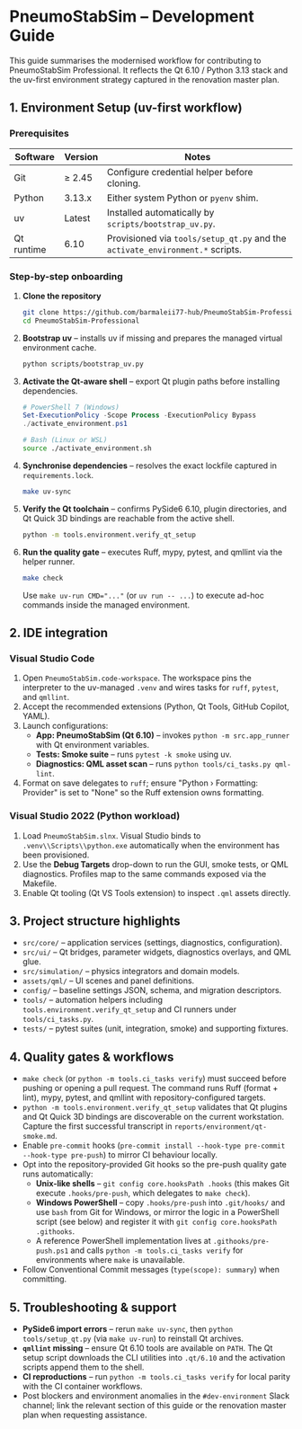 # PneumoStabSim – Development Guide

This guide summarises the modernised workflow for contributing to
PneumoStabSim Professional. It reflects the Qt 6.10 / Python 3.13 stack and the
uv-first environment strategy captured in the renovation master plan.

## 1. Environment Setup (uv-first workflow)

### Prerequisites

| Software | Version | Notes |
| --- | --- | --- |
| Git | ≥ 2.45 | Configure credential helper before cloning. |
| Python | 3.13.x | Either system Python or `pyenv` shim. |
| uv | Latest | Installed automatically by `scripts/bootstrap_uv.py`. |
| Qt runtime | 6.10 | Provisioned via `tools/setup_qt.py` and the `activate_environment.*` scripts. |

### Step-by-step onboarding

1. **Clone the repository**
   ```bash
   git clone https://github.com/barmaleii77-hub/PneumoStabSim-Professional.git
   cd PneumoStabSim-Professional
   ```
2. **Bootstrap uv** – installs uv if missing and prepares the managed virtual
   environment cache.
   ```bash
   python scripts/bootstrap_uv.py
   ```
3. **Activate the Qt-aware shell** – export Qt plugin paths before installing
   dependencies.
   ```powershell
   # PowerShell 7 (Windows)
   Set-ExecutionPolicy -Scope Process -ExecutionPolicy Bypass
   ./activate_environment.ps1
   ```
   ```bash
   # Bash (Linux or WSL)
   source ./activate_environment.sh
   ```
4. **Synchronise dependencies** – resolves the exact lockfile captured in
   `requirements.lock`.
   ```bash
   make uv-sync
   ```
5. **Verify the Qt toolchain** – confirms PySide6 6.10, plugin directories, and
   Qt Quick 3D bindings are reachable from the active shell.
   ```bash
   python -m tools.environment.verify_qt_setup
   ```
6. **Run the quality gate** – executes Ruff, mypy, pytest, and qmllint via the
   helper runner.
   ```bash
   make check
   ```
   Use `make uv-run CMD="..."` (or `uv run -- ...`) to execute ad-hoc commands
   inside the managed environment.

## 2. IDE integration

### Visual Studio Code

1. Open `PneumoStabSim.code-workspace`. The workspace pins the interpreter to the
   uv-managed `.venv` and wires tasks for `ruff`, `pytest`, and `qmllint`.
2. Accept the recommended extensions (Python, Qt Tools, GitHub Copilot, YAML).
3. Launch configurations:
   - **App: PneumoStabSim (Qt 6.10)** – invokes `python -m src.app_runner` with
     Qt environment variables.
   - **Tests: Smoke suite** – runs `pytest -k smoke` using uv.
   - **Diagnostics: QML asset scan** – runs `python tools/ci_tasks.py qml-lint`.
4. Format on save delegates to `ruff`; ensure "Python › Formatting: Provider"
   is set to "None" so the Ruff extension owns formatting.

### Visual Studio 2022 (Python workload)

1. Load `PneumoStabSim.slnx`. Visual Studio binds to `.venv\\Scripts\\python.exe`
   automatically when the environment has been provisioned.
2. Use the **Debug Targets** drop-down to run the GUI, smoke tests, or QML
   diagnostics. Profiles map to the same commands exposed via the Makefile.
3. Enable Qt tooling (Qt VS Tools extension) to inspect `.qml` assets directly.

## 3. Project structure highlights

- `src/core/` – application services (settings, diagnostics, configuration).
- `src/ui/` – Qt bridges, parameter widgets, diagnostics overlays, and QML glue.
- `src/simulation/` – physics integrators and domain models.
- `assets/qml/` – UI scenes and panel definitions.
- `config/` – baseline settings JSON, schema, and migration descriptors.
- `tools/` – automation helpers including `tools.environment.verify_qt_setup` and
  CI runners under `tools/ci_tasks.py`.
- `tests/` – pytest suites (unit, integration, smoke) and supporting fixtures.

## 4. Quality gates & workflows

- `make check` (or `python -m tools.ci_tasks verify`) must succeed before pushing
  or opening a pull request. The command runs Ruff (format + lint), mypy,
  pytest, and qmllint with repository-configured targets.
- `python -m tools.environment.verify_qt_setup` validates that Qt plugins and
  Qt Quick 3D bindings are discoverable on the current workstation. Capture the
  first successful transcript in `reports/environment/qt-smoke.md`.
- Enable `pre-commit` hooks (`pre-commit install --hook-type pre-commit --hook-type
  pre-push`) to mirror CI behaviour locally.
- Opt into the repository-provided Git hooks so the pre-push quality gate runs
  automatically:
  - **Unix-like shells** – `git config core.hooksPath .hooks` (this makes Git
    execute `.hooks/pre-push`, which delegates to `make check`).
  - **Windows PowerShell** – copy `.hooks/pre-push` into `.git/hooks/` and use
    `bash` from Git for Windows, or mirror the logic in a PowerShell script (see
    below) and register it with `git config core.hooksPath .githooks`.
  - A reference PowerShell implementation lives at `.githooks/pre-push.ps1` and
    calls `python -m tools.ci_tasks verify` for environments where `make`
    is unavailable.
- Follow Conventional Commit messages (`type(scope): summary`) when committing.

## 5. Troubleshooting & support

- **PySide6 import errors** – rerun `make uv-sync`, then `python tools/setup_qt.py`
  (via `make uv-run`) to reinstall Qt archives.
- **`qmllint` missing** – ensure Qt 6.10 tools are available on `PATH`. The Qt
  setup script downloads the CLI utilities into `.qt/6.10` and the activation
  scripts append them to the shell.
- **CI reproductions** – run `python -m tools.ci_tasks verify` for local parity
  with the CI container workflows.
- Post blockers and environment anomalies in the `#dev-environment` Slack
  channel; link the relevant section of this guide or the renovation master plan
  when requesting assistance.
